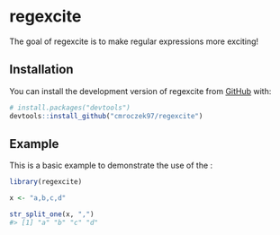 
<!-- README.md is generated from README.Rmd. Please edit that file -->

# regexcite

<!-- badges: start -->
<!-- badges: end -->

The goal of regexcite is to make regular expressions more exciting!

## Installation

You can install the development version of regexcite from
[GitHub](https://github.com/) with:

``` r
# install.packages("devtools")
devtools::install_github("cmroczek97/regexcite")
```

## Example

This is a basic example to demonstrate the use of the :

``` r
library(regexcite)

x <- "a,b,c,d"

str_split_one(x, ",")
#> [1] "a" "b" "c" "d"
```
